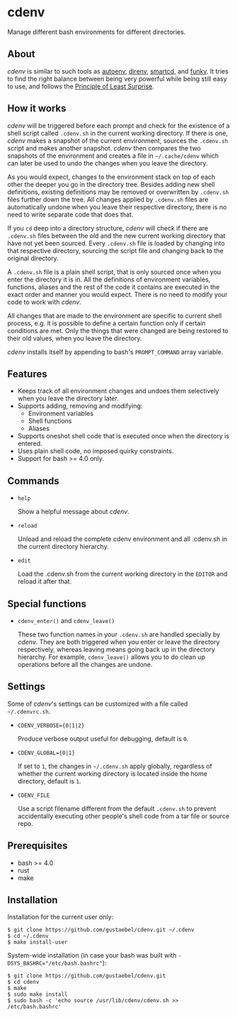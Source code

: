 # cdenv

Manage different bash environments for different directories.


## About

*cdenv* is similar to such tools as
[autoenv](https://github.com/kennethreitz/autoenv),
[direnv](https://direnv.net), [smartcd](https://github.com/cxreg/smartcd), and
[funky](https://github.com/bbugyi200/funky).
It tries to find the right balance between being very powerful while being
still easy to use, and follows the
[Principle of Least Surprise](https://en.wikipedia.org/wiki/Principle_of_least_astonishment).


## How it works

*cdenv* will be triggered before each prompt and check for the existence of a
shell script called `.cdenv.sh` in the current working directory. If there is
one, *cdenv* makes a snapshot of the current environment, sources the
`.cdenv.sh` script and makes another snapshot. *cdenv* then compares the two
snapshots of the environment and creates a file in `~/.cache/cdenv` which can
later be used to undo the changes when you leave the directory.

As you would expect, changes to the environment stack on top of each other the
deeper you go in the directory tree. Besides adding new shell definitions,
existing definitions may be removed or overwritten by `.cdenv.sh` files further
down the tree. All changes applied by `.cdenv.sh` files are automatically
undone when you leave their respective directory, there is no need to write
separate code that does that.

If you `cd` deep into a directory structure, *cdenv* will check if there are
`.cdenv.sh` files between the old and the new current working directory that
have not yet been sourced. Every `.cdenv.sh` file is loaded by changing into
that respective directory, sourcing the script file and changing back to the
original directory.

A `.cdenv.sh` file is a plain shell script, that is only sourced once when you
enter the directory it is in. All the definitions of environment variables,
functions, aliases and the rest of the code it contains are executed in the
exact order and manner you would expect. There is no need to modify your code
to work with *cdenv*.

All changes that are made to the environment are specific to current shell
process, e.g. it is possible to define a certain function only if certain
conditions are met. Only the things that were changed are being restored to
their old values, when you leave the directory.

*cdenv* installs itself by appending to bash's `PROMPT_COMMAND` array variable.


## Features

* Keeps track of all environment changes and undoes them selectively when you
  leave the directory later.
* Supports adding, removing and modifying:
    * Environment variables
    * Shell functions
    * Aliases
* Supports oneshot shell code that is executed once when the directory is entered.
* Uses plain shell code, no imposed quirky constraints.
* Support for bash >= 4.0 only.


## Commands


* `help`

    Show a helpful message about *cdenv*.

* `reload`

    Unload and reload the complete cdenv environment and all .cdenv.sh in the
    current directory hierarchy.

* `edit`

    Load the .cdenv.sh from the current working directory in the `EDITOR` and
    reload it after that.


## Special functions

* `cdenv_enter()` and `cdenv_leave()`

    These two function names in your `.cdenv.sh` are handled specially by
    *cdenv*. They are both triggered when you enter or leave the directory
    respectively, whereas leaving means going back up in the directory
    hierarchy. For example, `cdenv_leave()` allows you to do clean up
    operations before all the changes are undone.


## Settings

Some of *cdenv*'s settings can be customized with a file called `~/.cdenvrc.sh`.

* `CDENV_VERBOSE={0|1|2}`

    Produce verbose output useful for debugging, default is `0`.

* `CDENV_GLOBAL={0|1}`

    If set to `1`, the changes in `~/.cdenv.sh` apply globally, regardless of
    whether the current working directory is located inside the home directory,
    default is `1`.

* `CDENV_FILE`

    Use a script filename different from the default `.cdenv.sh` to prevent
    accidentally executing other people's shell code from a tar file or source
    repo.


## Prerequisites

* bash >= 4.0
* rust
* make


## Installation

Installation for the current user only:

```console
$ git clone https://github.com/gustaebel/cdenv.git ~/.cdenv
$ cd ~/.cdenv
$ make install-user
```

System-wide installation (in case your bash was built with `-DSYS_BASHRC="/etc/bash.bashrc"`):

```console
$ git clone https://github.com/gustaebel/cdenv.git
$ cd cdenv
$ make
$ sudo make install
$ sudo bash -c 'echo source /usr/lib/cdenv/cdenv.sh >> /etc/bash.bashrc'
```
